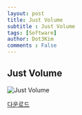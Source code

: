 ```yaml
---
layout: post
title: Just Volume
subtitle : Just Volume
tags: [Software]
author: Dot3Kim
comments : False
---
```



## Just Volume

![Just Volume](https://drive.google.com/file/d/1vUl6eaIl57mROxGiQ48k5Sd9u3vcPILQ/view?usp=sharing)


[다운로드](https://drive.google.com/file/d/1uXHeci5GyGHovfwWYKFYcnRE3s2H2D-4/view?usp=sharing)
